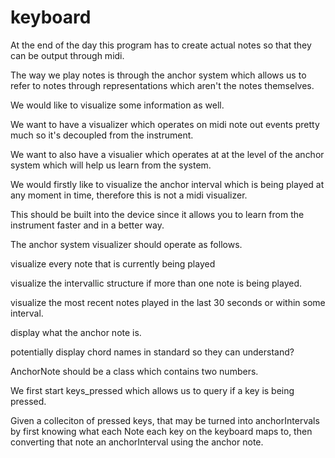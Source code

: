 # keyboard

At the end of the day this program has to create
actual notes so that they can be output through
midi. 

The way we play notes is through the anchor system
which allows us to refer to notes through representations
which aren't the notes themselves.

We would like to visualize some information as well.

We want to have a visualizer which operates on midi note
out events pretty much so it's decoupled from the instrument.

We want to also have a visualier which operates at 
at the level of the anchor system which will help us
learn from the system.

We would firstly like to visualize the anchor interval
which is being played at any moment in time, therefore
this is not a midi visualizer.

This should be built into the device since it allows 
you to learn from the instrument faster and in a better way.

The anchor system visualizer should operate as follows.

visualize every note that is currently being played

visualize the intervallic structure if more than one note
is being played.

visualize the most recent notes played in the last 30 
seconds or within some interval.

display what the anchor note is.

potentially display chord names in standard so they 
can understand?

AnchorNote should be a class which contains two numbers.

We first start keys_pressed which allows us to query if a 
key is being pressed. 

Given a colleciton of pressed keys, that may be turned 
into anchorIntervals by first knowing what each Note each
key on the keyboard maps to, then converting that note an
anchorInterval using the anchor note.

